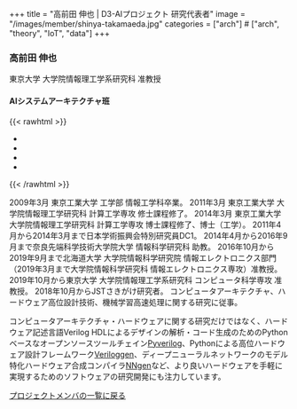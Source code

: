 +++
title = "高前田 伸也 | D3-AIプロジェクト 研究代表者"
image = "/images/member/shinya-takamaeda.jpg"
categories = ["arch"]  # ["arch", "theory", "IoT", "data"]
+++

### 高前田 伸也

東京大学 大学院情報理工学系研究科 准教授

#### AIシステムアーキテクチャ班

{{< rawhtml >}}
<ul class="list-inline social-icon mb-0">
  <li class="list-inline-item"><a href="https://sites.google.com/site/shinyaty/home" target="_blank"><i class="ti-link"></i></a></li>
  <li class="list-inline-item"><a href="https://twitter.com/shtaxxx" target="_blank"><i class="ti-twitter-alt"></i></a></li>
  <li class="list-inline-item"><a href="https://www.facebook.com/shinya.takamaedayamazaki" target="_blank"><i class="ti-facebook"></i></a></li>
  <li class="list-inline-item"><a href="https://github.com/shtaxxx" target="_blank"><i class="ti-github"></i></a></li>
</ul>
{{< /rawhtml >}}

2009年3月 東京工業大学 工学部 情報工学科卒業。
2011年3月 東京工業大学 大学院情報理工学研究科 計算工学専攻 修士課程修了。
2014年3月 東京工業大学 大学院情報理工学研究科 計算工学専攻 博士課程修了、博士（工学）。
2011年4月から2014年3月まで日本学術振興会特別研究員DC1。
2014年4月から2016年9月まで奈良先端科学技術大学院大学 情報科学研究科 助教。
2016年10月から2019年9月まで北海道大学 大学院情報科学研究院 情報エレクトロニクス部門（2019年3月まで大学院情報科学研究科 情報エレクトロニクス専攻）准教授。
2019年10月から東京大学 大学院情報理工学系研究科 コンピュータ科学専攻 准教授。
2018年10月からJSTさきがけ研究者。
コンピュータアーキテクチャ、ハードウェア高位設計技術、機械学習高速処理に関する研究に従事。

コンピュータアーキテクチャ・ハードウェアに関する研究だけではなく、ハードウェア記述言語Verilog HDLによるデザインの解析・コード生成のためのPythonベースなオープンソースツールチェイン[Pyverilog](https://github.com/PyHDI/Pyverilog)、Pythonによる高位ハードウェア設計フレームワーク[Veriloggen](https://github.com/PyHDI/veriloggen)、ディープニューラルネットワークのモデル特化ハードウェア合成コンパイラ[NNgen](https://github.com/NNgen/nngen)など、より良いハードウェアを手軽に実現するためのソフトウェアの研究開発にも注力しています。

[プロジェクトメンバの一覧に戻る](/members)
